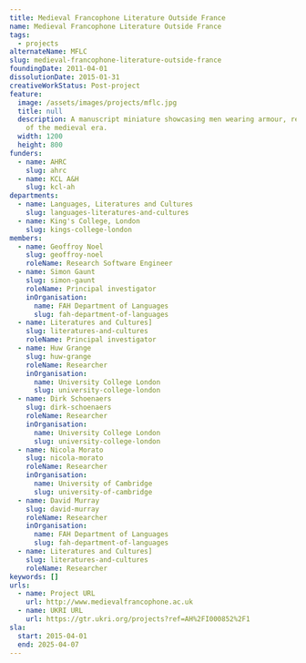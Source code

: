 ```yaml
---
title: Medieval Francophone Literature Outside France
name: Medieval Francophone Literature Outside France
tags:
  - projects
alternateName: MFLC
slug: medieval-francophone-literature-outside-france
foundingDate: 2011-04-01
dissolutionDate: 2015-01-31
creativeWorkStatus: Post-project
feature:
  image: /assets/images/projects/mflc.jpg
  title: null
  description: A manuscript miniature showcasing men wearing armour, reminiscent
    of the medieval era.
  width: 1200
  height: 800
funders:
  - name: AHRC
    slug: ahrc
  - name: KCL A&H
    slug: kcl-ah
departments:
  - name: Languages, Literatures and Cultures
    slug: languages-literatures-and-cultures
  - name: King's College, London
    slug: kings-college-london
members:
  - name: Geoffroy Noel
    slug: geoffroy-noel
    roleName: Research Software Engineer
  - name: Simon Gaunt
    slug: simon-gaunt
    roleName: Principal investigator
    inOrganisation:
      name: FAH Department of Languages
      slug: fah-department-of-languages
  - name: Literatures and Cultures]
    slug: literatures-and-cultures
    roleName: Principal investigator
  - name: Huw Grange
    slug: huw-grange
    roleName: Researcher
    inOrganisation:
      name: University College London
      slug: university-college-london
  - name: Dirk Schoenaers
    slug: dirk-schoenaers
    roleName: Researcher
    inOrganisation:
      name: University College London
      slug: university-college-london
  - name: Nicola Morato
    slug: nicola-morato
    roleName: Researcher
    inOrganisation:
      name: University of Cambridge
      slug: university-of-cambridge
  - name: David Murray
    slug: david-murray
    roleName: Researcher
    inOrganisation:
      name: FAH Department of Languages
      slug: fah-department-of-languages
  - name: Literatures and Cultures]
    slug: literatures-and-cultures
    roleName: Researcher
keywords: []
urls:
  - name: Project URL
    url: http://www.medievalfrancophone.ac.uk
  - name: UKRI URL
    url: https://gtr.ukri.org/projects?ref=AH%2FI000852%2F1
sla:
  start: 2015-04-01
  end: 2025-04-07
---
```

